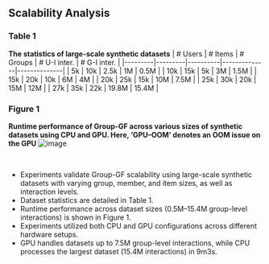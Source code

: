 ## Scalability Analysis

### Table 1
**The statistics of large-scale synthetic datasets**
| # Users | # Items | # Groups | # U-I inter. | # G-I inter. |
|---------|---------|----------|--------------|--------------|
| 5k      | 10k     | 2.5k     | 1M           | 0.5M         |
| 10k     | 15k     | 5k       | 3M           | 1.5M         |
| 15k     | 20k     | 10k      | 6M           | 4M           |
| 20k     | 25k     | 15k      | 10M          | 7.5M         |
| 25k     | 30k     | 20k      | 15M          | 12M          |
| 27k     | 35k     | 22k      | 19.8M        | 15.4M        |  

### Figure 1
**Runtime performance of Group-GF across various sizes of synthetic datasets using CPU and GPU. Here, ‘GPU–OOM’ denotes an OOM issue on the GPU**
![image](https://github.com/user-attachments/assets/a0142aca-c377-4bb9-b265-021c4127dde5)    

<br>

- Experiments validate Group-GF scalability using large-scale synthetic datasets with varying group, member, and item sizes, as well as interaction levels.
- Dataset statistics are detailed in Table 1.
- Runtime performance across dataset sizes (0.5M–15.4M group-level interactions) is shown in Figure 1.
- Experiments utilized both CPU and GPU configurations across different hardware setups.
- GPU handles datasets up to 7.5M group-level interactions, while CPU processes the largest dataset (15.4M interactions) in 9m3s.
